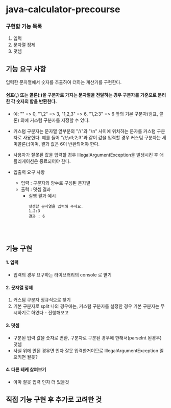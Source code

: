 # java-calculator-precourse

### 구현할 기능 목록

1. 입력
2. 문자열 정제
3. 덧셈

## 기능 요구 사항

입력한 문자열에서 숫자를 추출하여 더하는 계산기를 구현한다.

#### 쉼표(,) 또는 콜론(:)을 구분자로 가지는 문자열을 전달하는 경우 구분자를 기준으로 분리한 각 숫자의 합을 반환한다.

- 예: "" => 0, "1,2" => 3, "1,2,3" => 6, "1,2:3" => 6
  앞의 기본 구분자(쉼표, 콜론) 외에 커스텀 구분자를 지정할 수 있다.
- 커스텀 구분자는 문자열 앞부분의 "//"와 "\n" 사이에 위치하는 문자를 커스텀 구분자로 사용한다.
  예를 들어 "//;\n1;2;3"과 같이 값을 입력할 경우 커스텀 구분자는 세미콜론(;)이며, 결과 값은 6이 반환되어야 한다.
- 사용자가 잘못된 값을 입력할 경우 IllegalArgumentException을 발생시킨 후 애플리케이션은 종료되어야 한다.

- 입출력 요구 사항
    - 입력 : 구분자와 양수로 구성된 문자열
    - 출력 : 덧셈 결과
        - 실행 결과 예시
          ```
          덧셈할 문자열을 입력해 주세요.
          1,2:3
          결과 : 6
          ```

<br><br>

## 기능 구현

#### 1. 입력

- 입력의 경우 요구하는 라이브러리의 console 로 받기

#### 2. 문자열 정제

1) 커스텀 구분자 정규식으로 찾기
2) 기본 구분자로 split
   나의 경우에는, 커스텀 구분자를 설정한 경우 기본 구분자는 무시하기로 하였다 - 진행해보고

#### 3. 덧셈

- 구분된 입력 값을 숫자로 변환, 구분자로 구분된 경우에 한해서(parseInt 된경우) 덧셈
- 사실 위에 안된 경우면 인자 잘못 입력한거이므로 IllegalArgumentException 일으키면 될듯?

#### 4. 다른 테케 살펴보기

- 아마 잘못 입력 인자 더 있을것

## 직접 기능 구현 후 추가로 고려한 것

